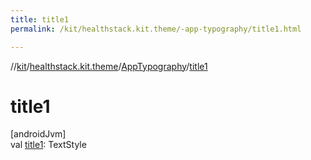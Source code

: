 ```yaml
---
title: title1
permalink: /kit/healthstack.kit.theme/-app-typography/title1.html

---
```

//[kit](/kit.html)/[healthstack.kit.theme](../index.html)/[AppTypography](index.html)/[title1](title1.html)



# title1



[androidJvm]\
val [title1](title1.html): TextStyle





